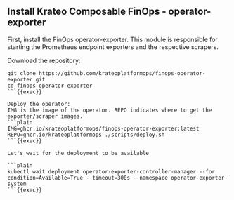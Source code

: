 ## Install Krateo Composable FinOps - operator-exporter
First, install the FinOps operator-exporter. This module is responsible for starting the Prometheus endpoint exporters and the respective scrapers.

Download the repository:
```plain
git clone https://github.com/krateoplatformops/finops-operator-exporter.git
cd finops-operator-exporter
```{{exec}}

Deploy the operator:
IMG is the image of the operator. REPO indicates where to get the exporter/scraper images.
```plain
IMG=ghcr.io/krateoplatformops/finops-operator-exporter:latest REPO=ghcr.io/krateoplatformops ./scripts/deploy.sh
```{{exec}}

Let's wait for the deployment to be available

```plain
kubectl wait deployment operator-exporter-controller-manager --for condition=Available=True --timeout=300s --namespace operator-exporter-system
```{{exec}}

